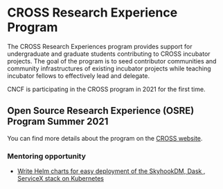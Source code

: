 # CROSS Research Experience Program

The CROSS Research Experiences program provides support for undergraduate and graduate students contributing to CROSS incubator projects. The goal of the program is to seed contributor communities and community infrastructures of existing incubator projects while teaching incubator fellows to effectively lead and delegate.

CNCF is participating in the CROSS program in 2021 for the first time.

## Open Source Research Experience (OSRE) Program Summer 2021

You can find more details about the program on the [CROSS website](https://cross.ucsc.edu/programs/osre2021.html).

### Mentoring opportunity

- [Write Helm charts for easy deployment of the SkyhookDM, Dask , ServiceX stack on Kubernetes](https://uccross.github.io/projects#write-helm-charts-for-easy-deployment-of-the-skyhookdm-dask--servicex-stack-on-kubernetes)
